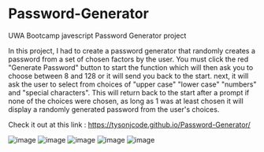 # Password-Generator
UWA Bootcamp javescript Password Generator project

In this project, I had to create a password generator that randomly creates a password from a set of chosen factors by the user. You must click the red "Generate Password" button to start the function which will then ask you to choose between 8 and 128 or it will send you back to the start. next, it will ask the user to select from choices of "upper case" "lower case" "numbers" and "special characters". This will return back to the start after a prompt if none of the choices were chosen, as long as 1 was at least chosen it will display a randomly generated password from the user's choices.

Check it out at this link : https://tysonjcode.github.io/Password-Generator/

![image](https://user-images.githubusercontent.com/105157961/188673006-c2ada662-97fa-4836-9ecb-893458e4b454.png)
![image](https://user-images.githubusercontent.com/105157961/188673016-d66f6909-eeab-49c7-9be6-170db0d520e5.png)
![image](https://user-images.githubusercontent.com/105157961/188673036-73c60edb-9181-410e-b6d6-08c4a314e3f7.png)
![image](https://user-images.githubusercontent.com/105157961/188673049-2742ec01-09ad-4b51-8666-64d3cbf2d375.png)
![image](https://user-images.githubusercontent.com/105157961/188673082-795b57ed-4e35-44e7-b581-5254cd91b0dd.png)

